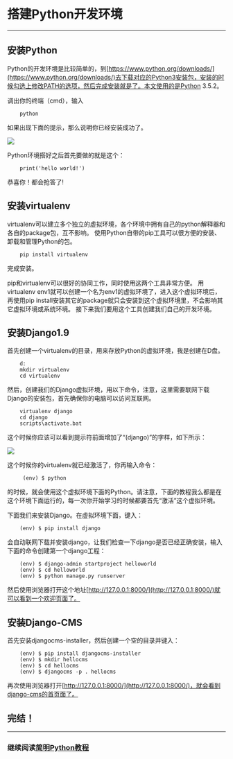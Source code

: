 # 搭建Python开发环境
--------------------------------------------------

## 安装Python

Python的开发环境是比较简单的，到[https://www.python.org/downloads/](https://www.python.org/downloads/)去下载对应的Python3安装包，安装的时候勾选上修改PATH的选项，然后完成安装就是了。本文使用的是Python 3.5.2。

调出你的终端（cmd），输入

```
    python
```

如果出现下面的提示，那么说明你已经安装成功了。

![](https://raw.github.com/borisliu/from-python-to-django-cms/master/docs/introduction/installpython.png)

Python环境搭好之后首先要做的就是这个：

```
    print('hello world!')
```

恭喜你！都会抢答了!

## 安装virtualenv

virtualenv可以建立多个独立的虚拟环境，各个环境中拥有自己的python解释器和各自的package包，互不影响。
使用Python自带的pip工具可以很方便的安装、卸载和管理Python的包。

```
    pip install virtualenv
```

完成安装。

pip和virtualenv可以很好的协同工作，同时使用这两个工具非常方便。
用virtualenv env1就可以创建一个名为env1的虚拟环境了，进入这个虚拟环境后，再使用pip install安装其它的package就只会安装到这个虚拟环境里，不会影响其它虚拟环境或系统环境。
接下来我们要用这个工具创建我们自己的开发环境。

## 安装Django1.9

首先创建一个virtualenv的目录，用来存放Python的虚拟环境，我是创建在D盘。

```
    d:
    mkdir virtualenv
    cd virtualenv
```

然后，创建我们的Django虚拟环境，用以下命令，注意，这里需要联网下载Django的安装包，首先确保你的电脑可以访问互联网。

```
    virtualenv django
    cd django
    scripts\activate.bat
```

这个时候你应该可以看到提示符前面增加了“(django)”的字样，如下所示：

![](https://raw.github.com/borisliu/from-python-to-django-cms/master/docs/introduction/virtualenv.png)

这个时候你的virtualenv就已经激活了，你再输入命令：

```
     (env) $ python
```

的时候，就会使用这个虚拟环境下面的Python。请注意，下面的教程我么都是在这个环境下面运行的，每一次你开始学习的时候都要首先“激活”这个虚拟环境。

下面我们来安装Django。在虚拟环境下面，键入：

```
    (env) $ pip install django
```

会自动联网下载并安装django，让我们检查一下django是否已经正确安装，输入下面的命令创建第一个django工程：

```
    (env) $ django-admin startproject helloworld
    (env) $ cd helloworld
    (env) $ python manage.py runserver
```
然后使用浏览器打开这个地址[http://127.0.0.1:8000/](http://127.0.0.1:8000/)就可以看到一个欢迎页面了。

## 安装Django-CMS

首先安装djangocms-installer，然后创建一个空的目录并键入：

```
    (env) $ pip install djangocms-installer
    (env) $ mkdir hellocms
    (env) $ cd hellocms
    (env) $ djangocms -p . hellocms
```

再次使用浏览器打开[http://127.0.0.1:8000/](http://127.0.0.1:8000/)，就会看到django-cms的首页面了。

## 完结！ 

--------------------------------------------------

### 继续阅读[简明Python教程](../a-byte-of-python3/index.md)